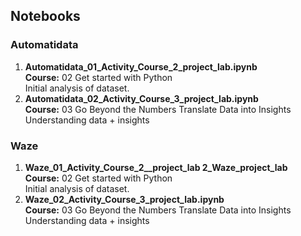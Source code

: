 ## **Notebooks**

### **Automatidata**
1) **Automatidata_01_Activity_Course_2_project_lab.ipynb**\
**Course:** 02 Get started with Python\
Initial analysis of dataset. 
2) **Automatidata_02_Activity_Course_3_project_lab.ipynb**\
**Course:** 03 Go Beyond the Numbers Translate Data into Insights\
Understanding data + insights

### **Waze**
1) **Waze_01_Activity_Course_2__project_lab 2_Waze_project_lab**\
**Course:** 02 Get started with Python\
Initial analysis of dataset.
2) **Waze_02_Activity_Course_3_project_lab.ipynb**\
**Course:** 03 Go Beyond the Numbers Translate Data into Insights\
Understanding data + insights
